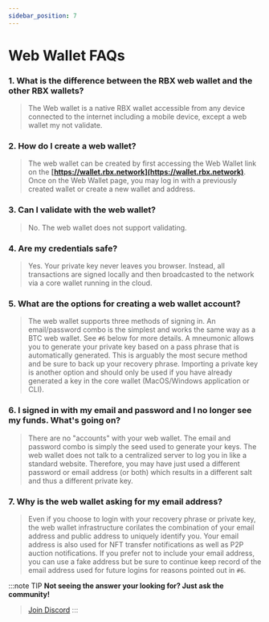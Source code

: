 ```yaml
---
sidebar_position: 7
---
```


# Web Wallet FAQs

### 1. What is the difference between the RBX web wallet and the other RBX wallets?

> The Web wallet is a native RBX wallet accessible from any device connected to the internet including a mobile device, except a web wallet my not validate.

### 2. How do I create a web wallet?

> The web wallet can be created by first accessing the Web Wallet link on the **[https://wallet.rbx.network](https://wallet.rbx.network)**. Once on the Web Wallet page, you may log in with a previously created wallet or create a new wallet and address.

### 3. Can I validate with the web wallet?
> No. The web wallet does not support validating.

### 4. Are my credentials safe?
> Yes. Your private key never leaves you browser. Instead, all transactions are signed locally and then broadcasted to the network via a core wallet running in the cloud.

### 5. What are the options for creating a web wallet account?
> The web wallet supports three methods of signing in. An email/password combo is the simplest and works the same way as a BTC web wallet. See `#6` below for more details. A mneumonic allows you to generate your private key based on a pass phrase that is automatically generated. This is arguably the most secure method and be sure to back up your recovery phrase. Importing a private key is another option and should only be used if you have already generated a key in the core wallet (MacOS/Windows application or CLI).

### 6. I signed in with my email and password and I no longer see my funds. What's going on?
> There are no "accounts" with your web wallet. The email and password combo is simply the seed used to generate your keys. The web wallet does not talk to a centralized server to log you in like a standard website. Therefore, you may have just used a different password or email address (or both) which results in a different salt and thus a different private key.

### 7. Why is the web wallet asking for my email address?
> Even if you choose to login with your recovery phrase or private key, the web wallet infrastructure corilates the combination of your email address and public address to uniquely identify you. Your email address is also used for NFT transfer notifications as well as P2P auction notifications. If you prefer not to include your email address, you can use a fake address but be sure to continue keep record of the email address used for future logins for reasons pointed out in `#6`.



:::note TIP
**Not seeing the answer your looking for? Just ask the community!**
> <a href="https://discord.gg/7cd5ebDQCj">Join Discord</a>
:::